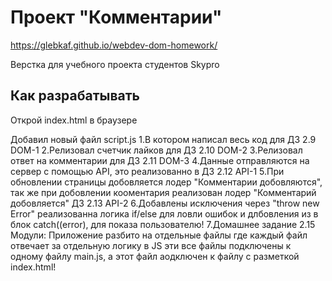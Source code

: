 # Проект "Комментарии"

https://glebkaf.github.io/webdev-dom-homework/

Верстка для учебного проекта студентов Skypro

## Как разрабатывать

Открой index.html в браузере

Добавил новый файл script.js
1.В котором написал весь код для ДЗ 2.9 DOM-1
2.Релизовал счетчик лайков для ДЗ 2.10 DOM-2
3.Релизовал ответ на комментарии для ДЗ 2.11 DOM-3
4.Данные отправляются на сервер с помощью API, это реализованно в ДЗ 2.12 API-1
5.При обновлении страницы добовляется лодер "Комментарии добовляются", так же при добовлении кооментария реализован лодер "Комментарий добовляется" ДЗ 2.13 API-2
6.Добавлены исключения через "throw new Error" реализованна логика if/else для ловли ошибок и длбовления из в блок catch((error), для показа пользователю!
7.Домашнее задание 2.15 Модули: Приложение разбито на отдельные файлы где каждый файл отвечает за отдельную логику в JS эти все файлы подключены к одному файлу main.js, а этот файл аодключен к файлу с разметкой index.html!